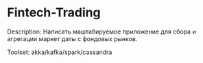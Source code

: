 # Fintech-Trading

Description: 
Написать маштабируемое приложение для сбора и агрегации маркет даты с фондовых рынков. 

Toolset: 
akka/kafka/spark/cassandra
